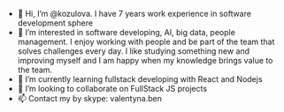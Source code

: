 - 👋 Hi, I’m @kozulova. I have 7 years work experience in software development sphere
- 👀 I’m interested in software developing, AI, big data, people management. 
I enjoy working with people and be part of the team that solves challenges every day. 
I like studying something new and improving myself and I am happy when my knowledge brings value to the team. 
- 🌱 I’m currently learning fullstack developing with React and Nodejs
- 💞️ I’m looking to collaborate on FullStack JS projects
- 📫 Contact my by skype: valentyna.ben
